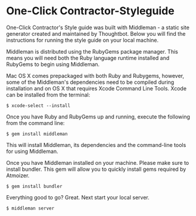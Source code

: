 # One-Click Contractor-Styleguide

One-Click Contractor's Style guide was built with Middleman - a static site generator created and maintained by Thoughtbot. Below you will find the instructions for running the style guide on your local machine.

Middleman is distributed using the RubyGems package manager. This means you will need both the Ruby language runtime installed and RubyGems to begin using Middleman.

Mac OS X comes prepackaged with both Ruby and Rubygems, however, some of the Middleman's dependencies need to be compiled during installation and on OS X that requires Xcode Command Line Tools. Xcode can be installed from the terminal:

`$ xcode-select --install`

Once you have Ruby and RubyGems up and running, execute the following from the command line:

`$ gem install middleman`

This will install Middleman, its dependencies and the command-line tools for using Middleman.

Once you have Middleman installed on your machine. Please make sure to install bundler. This gem will allow you to quickly install gems required by Atmoizer.

`$ gem install bundler`

Everything good to go? Great. Next start your local server.

`$ middleman server`